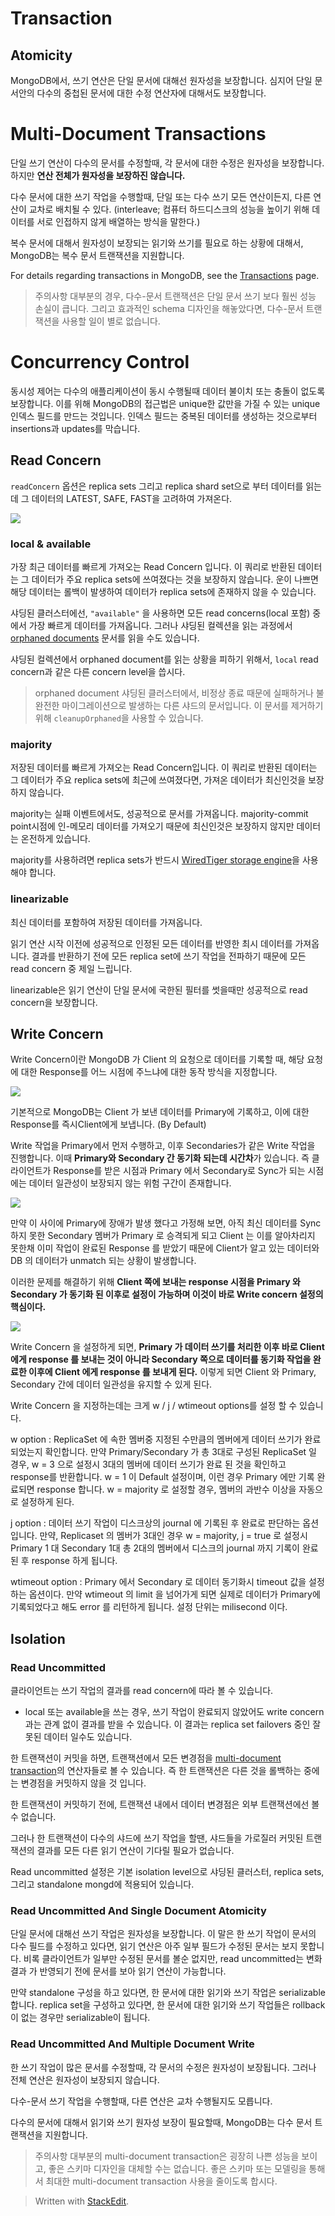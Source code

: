 # Transaction

## Atomicity

MongoDB에서, 쓰기 연산은 단일 문서에 대해선 원자성을 보장합니다. 심지어 단일 문서안의 다수의 중첩된 문서에 대한 수정 연산자에 대해서도 보장합니다.  

# Multi-Document Transactions
단일 쓰기 연산이 다수의 문서를 수정할때, 각 문서에 대한 수정은 원자성을 보장합니다. 하지만 **연산 전체가 원자성을 보장하진 않습니다.**

다수 문서에 대한 쓰기 작업을 수행할때, 단일 또는 다수 쓰기 모든 연산이든지, 다른 연산이 교차로 배치될 수 있다. (interleave; 컴퓨터 하드디스크의 성능을 높이기 위해 데이터를 서로 인접하지 않게 배열하는 방식을 말한다.)

복수 문서에 대해서 원자성이 보장되는 읽기와 쓰기를 필요로 하는 상황에 대해서, MongoDB는 복수 문서 트랜잭션을 지원합니다.

For details regarding transactions in MongoDB, see the  [Transactions](https://docs.mongodb.com/manual/core/transactions/)  page.

>주의사항
>대부분의 경우, 다수-문서 트랜잭션은 단일 문서 쓰기 보다 훨씬 성능  손실이 큽니다. 그리고 효과적인 schema 디자인을 해놓았다면, 다수-문서 트랜잭션을 사용할 일이 별로 없습니다.

# Concurrency Control

동시성 제어는 다수의 애플리케이션이 동시 수행될때 데이터 불이치 또는 충돌이 없도록 보장합니다. 이를 위해 MongoDB의 접근법은 unique한 값만을 가질 수 있는 unique 인덱스 필드를 만드는 것입니다. 인덱스 필드는 중복된 데이터를 생성하는 것으로부터 insertions과 updates를 막습니다. 

## Read Concern

`readConcern` 옵션은 replica sets 그리고 replica shard set으로 부터 데이터를 읽는데 그 데이터의 LATEST, SAFE, FAST을 고려하여 가져온다. 

![](http://postfiles10.naver.net/MjAxODA1MjZfMTYx/MDAxNTI3MzQzMzYwOTIx.UWOcjWVn6qw1XhMrWubt4Kr4BL9yjzqkshcjPVxZWFog._OW_LnzY41867zdVE5h3JpB-Jox1aAtV8jllOsN9SMcg.PNG.ijoos/image.png?type=w773)

### local & available

가장 최근 데이터를 빠르게 가져오는 Read Concern 입니다. 이 쿼리로 반환된 데이터는 그 데이터가 주요 replica sets에 쓰여졌다는 것을 보장하지 않습니다. 운이 나쁘면 해당 데이터는 롤백이 발생하여 데이터가 replica sets에 존재하지 않을 수 있습니다.

샤딩된 클러스터에선, `"available"` 을 사용하면 모든 read concerns(local 포함) 중에서 가장 빠르게 데이터를 가져옵니다. 그러나 샤딩된 컬렉션을 읽는 과정에서 [orphaned documents](https://docs.mongodb.com/manual/reference/glossary/#term-orphaned-document) 문서를 읽을 수도 있습니다. 

샤딩된 컬렉션에서 orphaned document를 읽는 상황을 피하기 위해서, `local` read concern과 같은 다른 concern level을 씁시다.

> orphaned document
> 샤딩된 클러스터에서, 비정상 종료 때문에 실패하거나 불완전한 마이그레이션으로 발생하는 다른 샤드의 문서입니다. 이 문서를 제거하기 위해 `cleanupOrphaned`을 사용할 수 있습니다.

### majority

저장된 데이터를 빠르게 가져오는 Read Concern입니다. 
이 쿼리로 반환된 데이터는 그 데이터가 주요 replica sets에 최근에 쓰여졌다면, 가져온 데이터가 최신인것을 보장하지 않습니다. 

majority는 실패 이벤트에서도, 성공적으로 문서를 가져옵니다. majority-commit point시점에 인-메모리 데이터를 가져오기 때문에 최신인것은 보장하지 않지만 데이터는 온전하게 있습니다. 

majority를 사용하려면 replica sets가 반드시 [WiredTiger storage engine](https://docs.mongodb.com/manual/core/wiredtiger/#storage-wiredtiger)을 사용해야 합니다.

### linearizable

최신 데이터를 포함하여 저장된 데이터를 가져옵니다.

읽기 연산 시작 이전에 성공적으로 인정된 모든 데이터를 반영한 최시 데이터를 가져옵니다. 결과를 반환하기 전에 모든 replica set에 쓰기 작업을 전파하기 때문에 모든 read concern 중 제일 느립니다.

linearizable은 읽기 연산이 단일 문서에 국한된 필터를 썻을때만 성공적으로 read concern을 보장합니다.

## Write Concern

Write Concern이란 MongoDB 가 Client 의 요청으로 데이터를 기록할 때, 해당 요청에 대한 Response를 어느 시점에 주느냐에 대한 동작 방식을 지정합니다.

![](https://k.kakaocdn.net/dn/bqWzBJ/btqvCK0MrG1/kkQXAqikXxDAA9h0iKlya1/img.png)

기본적으로 MongoDB는 Client 가 보낸 데이터를 Primary에 기록하고, 이에 대한 Response를 즉시Client에게 보냅니다. (By Default)

Write 작업을 Primary에서 먼저 수행하고, 이후 Secondaries가 같은 Write 작업을 진행합니다. 이때 **Primary와 Secondary 간 동기화 되는데 시간차**가 있습니다.
즉 클라이언트가 Response를 받은 시점과 Primary 에서 Secondary로 Sync가 되는 시점에는 데이터 일관성이 보장되지 않는 위험 구간이 존재합니다.

![](https://k.kakaocdn.net/dn/48NyH/btqvBas04QL/0vTCbpKEAIpFnarAI2FjqK/img.png)

만약 이 사이에 Primary에 장애가 발생 했다고 가정해 보면, 아직 최신 데이터를 Sync 하지 못한 Secondary 멤버가 Primary 로 승격되게 되고 Client 는 이를 알아차리지 못한채 이미 작업이 완료된 Response 를 받았기 때문에 Client가 알고 있는 데이터와 DB 의 데이터가 unmatch 되는 상황이 발생합니다.

이러한 문제를 해결하기 위해 **Client 쪽에 보내는 response 시점을 Primary 와 Secondary 가 동기화 된 이후로 설정이 가능하며 이것이 바로 Write concern 설정의 핵심이다.**

![](https://k.kakaocdn.net/dn/daSduH/btqvErfiQPr/YnveydIHjt1YdgInTK1VxK/img.png)

Write Concern 을 설정하게 되면, **Primary 가 데이터 쓰기를 처리한 이후 바로 Client 에게 response 를 보내는 것이 아니라 Secondary 쪽으로 데이터를 동기화 작업을 완료한 이후에 Client 에게 response 를 보내게 된다.** 이렇게 되면 Client 와 Primary, Secondary 간에 데이터 일관성을 유지할 수 있게 된다.

Write Concern 을 지정하는데는 크게 w / j / wtimeout options를 설정 할 수 있습니다.

w option
: ReplicaSet 에 속한 멤버중 지정된 수만큼의 멤버에게 데이터 쓰기가 완료되었는지 확인합니다.
만약 Primary/Secondary 가 총 3대로 구성된 ReplicaSet 일 경우, w = 3 으로 설정시 3대의 멤버에 데이터 쓰기가 완료 된 것을 확인하고 response를 반환합니다.
w = 1 이 Default 설정이며, 이런 경우 Primary 에만 기록 완료되면 response 합니다. 
w = majority 로 설정할 경우, 멤버의 과반수 이상을 자동으로 설정하게 된다.

 j option
 : 데이터 쓰기 작업이 디스크상의 journal 에 기록된 후 완료로 판단하는 옵션입니다. 
 만약, Replicaset 의 멤버가 3대인 경우 w = majority, j = true 로 설정시 Primary 1 대 Secondary 1대 총 2대의 멤버에서 디스크의 journal 까지 기록이 완료 된 후 response 하게 됩니다.

wtimeout option
: Primary 에서 Secondary 로 데이터 동기화시 timeout 값을 설정하는 옵션이다. 
만약 wtimeout 의 limit 을 넘어가게 되면 실제로 데이터가 Primary에 기록되었다고 해도 error 를 리턴하게 됩니다.
설정 단위는 milisecond 이다.

## Isolation

### Read Uncommitted

클라이언트는 쓰기 작업의 결과를 read concern에 따라 볼 수 있습니다.

* local 또는 available을 쓰는 경우, 쓰기 작업이 완료되지 않았어도 write concern과는 관계 없이 결과를 받을 수 있습니다. 이 결과는 replica set failovers 중인 잘못된 데이터 일수도 있습니다. 

한 트랜잭션이 커밋을 하면, 트랜잭션에서 모든 변경점을
[multi-document transaction](https://docs.mongodb.com/manual/core/transactions/)의 연산자들로 볼 수 있습니다. 즉 한 트랜잭션은 다른 것을 롤백하는 중에는 변경점을 커밋하지 않을 것 입니다. 

한 트랜잭션이 커밋하기 전에, 트랜잭션 내에서 데이터 변경점은 외부 트랜잭션에선 볼 수 없습니다.

그러나 한 트랜잭션이 다수의 샤드에 쓰기 작업을 할땐, 샤드들을 가로질러 커밋된 트랜잭션의 결과를 모든 다른 읽기 연산이 기다릴 필요가 없습니다. 

Read uncommitted 설정은 기본 isolation level으로 샤딩된 클러스터, replica sets, 그리고 standalone mongd에 적용되어 있습니다. 


### Read Uncommitted And Single Document Atomicity

단일 문서에 대해선 쓰기 작업은 원자성을 보장합니다. 이 말은 한 쓰기 작업이 문서의 다수 필드를 수정하고 있다면, 읽기 연산은 아주 일부 필드가 수정된 문서는 보지 못합니다. 
비록 클라이언트가 일부만 수정된 문서를 볼순 없지만, read uncommitted는 변화 결과
가 반영되기 전에 문서를 보아 읽기 연산이 가능합니다. 

만약 standalone 	구성을 하고 있다면, 한 문서에 대한 읽기와 쓰기 작업은 serializable합니다. replica set을 구성하고 있다면, 한 문서에 대한 읽기와 쓰기 작업들은 rollback이 없는 경우만 serializable이 됩니다. 

### Read Uncommitted And Multiple Document Write

한 쓰기 작업이 많은 문서를 수정할때, 각 문서의 수정은 원자성이 보장됩니다. 그러나 전체 연산은 원자성이 보장되지 않습니다.

다수-문서 쓰기 작업을 수행할때, 다른 연산은 교차 수행될지도 모릅니다. 

다수의 문서에 대해서 읽기와 쓰기 원자성 보장이 필요할때, MongoDB는 다수 문서 트랜잭션을 지원합니다. 

> 주의사항
> 대부분의 multi-document transaction은 굉장히 나쁜 성능을 보이고, 좋은 스키마 디자인을 대체할 수는 없습니다. 좋은 스키마 또는 모델링을 통해서 최대한 multi-document transaction 사용을 줄이도록 합시다. 


> Written with [StackEdit](https://stackedit.io/).
<!--stackedit_data:
eyJoaXN0b3J5IjpbLTY4MTQ4MTQwOF19
-->